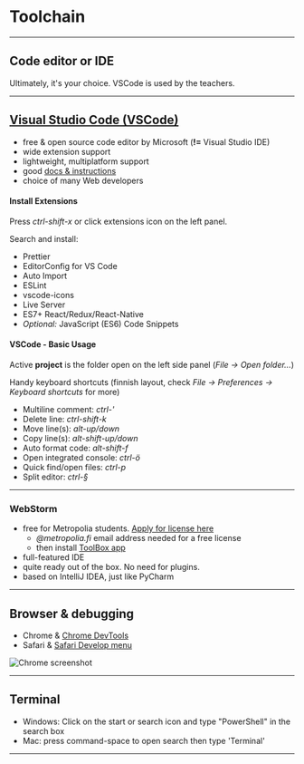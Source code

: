 # Toolchain

---

## Code editor or IDE

Ultimately, it's your choice. VSCode is used by the teachers.

---

## [Visual Studio Code (VSCode)](https://code.visualstudio.com/download)

- free & open source code editor by Microsoft (**!=** Visual Studio IDE)
- wide extension support
- lightweight, multiplatform support
- good [docs & instructions](https://code.visualstudio.com/docs/editor/codebasics)
- choice of many Web developers

#### Install Extensions

Press _ctrl-shift-x_ or click extensions icon on the left panel.

Search and install:

- Prettier
- EditorConfig for VS Code
- Auto Import
- ESLint
- vscode-icons
- Live Server
- ES7+ React/Redux/React-Native 
- *Optional:* JavaScript (ES6) Code Snippets

#### VSCode - Basic Usage

Active **project** is the folder open on the left side panel (_File -> Open folder..._)

Handy keyboard shortcuts (finnish layout, check _File -> Preferences -> Keyboard shortcuts_ for more)

- Multiline comment: _ctrl-'_
- Delete line: _ctrl-shift-k_
- Move line(s): _alt-up/down_
- Copy line(s): _alt-shift-up/down_
- Auto format code: _alt-shift-f_
- Open integrated console: _ctrl-ö_
- Quick find/open files: _ctrl-p_
- Split editor: _ctrl-§_

---

### WebStorm

- free for Metropolia students. [Apply for license here](https://www.jetbrains.com/student/)
    - _@metropolia.fi_ email address needed for a free license
    - then install [ToolBox app](https://www.jetbrains.com/toolbox-app/)
- full-featured IDE
- quite ready out of the box. No need for plugins.
- based on IntelliJ IDEA, just like PyCharm

---

## Browser & debugging

- Chrome & [Chrome DevTools](https://developers.google.com/web/tools/chrome-devtools/)
- Safari & [Safari Develop menu](https://support.apple.com/guide/safari/use-the-developer-tools-in-the-develop-menu-sfri20948/mac)

![Chrome screenshot](images/chrome-devtools.png)

---

## Terminal

- Windows: Click on the start or search icon and type "PowerShell" in the search box
- Mac: press command-space to open search then type 'Terminal'

---


